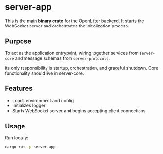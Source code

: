 # server-app

This is the main **binary crate** for the OpenLifter backend. It starts the WebSocket server and orchestrates the initialization process.

## Purpose

To act as the application entrypoint, wiring together services from `server-core` and message schemas from `server-protocols`.

its only responsibility is startup, orchestration, and graceful shutdown. Core functionality should live in server-core.

## Features

- Loads environment and config
- Initializes logger
- Starts WebSocket server and begins accepting client connections

## Usage

Run locally:
```bash
cargo run -p server-app
```